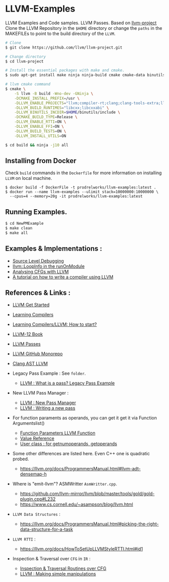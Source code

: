 # LLVM-Examples

LLVM Examples and Code samples. LLVM Passes. Based on [llvm-project](https://github.com/llvm/llvm-project)
Clone the LLVM Repository in the `$HOME` directory or change the `paths` in the MAKEFILEs to point to the build directory of the `LLVM`. 

```bash
# Clone
$ git clone https://github.com/llvm/llvm-project.git

# Change directory
$ cd llvm-project

# Install the essential packages with make and cmake.
$ sudo apt-get install make ninja ninja-build cmake cmake-data binutils build-essentials python3 python3-pip

# llvm cmake command 
$ cmake \
    -S llvm -B build -Wno-dev -GNinja \
    -DCMAKE_INSTALL_PREFIX=/usr \
    -DLLVM_ENABLE_PROJECTS="llvm;compiler-rt;clang;clang-tools-extra;lldl;mlir" \
    -DLLVM_BUILD_RUNTIMES="libcxx;libcxxabi" \
    -DLLVM_BINUTILS_INCDIR=$HOME/binutils/include \
    -DCMAKE_BUILD_TYPE=Release \
    -DLLVM_ENABLE_RTTI=ON \
    -DLLVM_ENABLE_FFI=ON \
    -DLLVM_BUILD_TESTS=ON \
    -DLLVM_INSTALL_UTILS=ON

$ cd build && ninja -j10 all
```

## Installing from Docker

Check `build` commands in the `Dockerfile` for more information
on installing `LLVM` on local machine.

```
$ docker build -f DockerFile -t prodrelworks/llvm-examples:latest .
$ docker run --name llvm-examples --ulimit stack=10000000:10000000 \
  --cpus=4 --memory=20g -it prodrelworks/llvm-examples:latest
```
## Running Examples. 

```bash
$ cd NewPMExample
$ make clean
$ make all
```

## Examples & Implementations :

- [Source Level Debugging](https://llvm.org/docs/SourceLevelDebugging.html#llvm-dbg-declare)
- [llvm::LoopInfo in the runOnModule](https://lists.llvm.org/pipermail/llvm-dev/2019-April/131534.html)
- [Analysing CFGs with LLVM](https://eli.thegreenplace.net/2013/09/16/analyzing-function-cfgs-with-llvm)
- [A tutorial on how to write a compiler using LLVM](https://tomassetti.me/a-tutorial-on-how-to-write-a-compiler-using-llvm/)

## References & Links :

- [LLVM Get Started](https://llvm.org/docs/GettingStarted.html)
- [Learning Compilers](https://lowlevelbits.org/how-to-learn-compilers-llvm-edition/)
- [Learning Compilers/LLVM: How to start?](https://www.linkedin.com/pulse/learning-compilersllvm-how-start-sushim-shrivastava)
- [LLVM-12 Book](https://github.com/PacktPublishing/Learn-LLVM-12)
- [LLVM Passes](https://llvm.org/docs/Passes.html)
- [LLVM GitHub Monorepo](https://github.com/llvm/llvm-project)
- [Clang AST LLVM](https://clang.llvm.org/docs/IntroductionToTheClangAST.html)
- Legacy Pass Example : See `folder`.

  - [LLVM : What is a pass? Legacy Pass Example](https://llvm.org/docs/WritingAnLLVMPass.html#introduction-what-is-a-pass)

- New LLVM Pass Manager :

  - [LLVM : New Pass Manager](https://llvm.org/docs/NewPassManager.html)
  - [LLVM : Writing a new pass](https://llvm.org/docs/WritingAnLLVMNewPMPass.html)

- For function paraments as operands, you can get it get it via Function Argumentslist()

  - [Function Parameters LLVM Function](https://llvm.org/doxygen/group__LLVMCCoreValueFunctionParameters.html)
  - [Value Reference](http://llvm.org/doxygen/classllvm_1_1Value.html)
  - [User class : for getnumoperands, getoperands](https://llvm.org/doxygen/classllvm_1_1User.html)

- Some other differences are listed here. Even C++ one is quadratic probed.

  - https://llvm.org/docs/ProgrammersManual.html#llvm-adt-densemap-h

- Where is "emit-llvm"? ASMWritter `AsmWritter.cpp`.

  - https://github.com/llvm-mirror/llvm/blob/master/tools/gold/gold-plugin.cpp#L232
  - https://www.cs.cornell.edu/~asampson/blog/llvm.html

- `LLVM Data Structures` :

  - https://llvm.org/docs/ProgrammersManual.html#picking-the-right-data-structure-for-a-task

- `LLVM RTTI` :

  - https://llvm.org/docs/HowToSetUpLLVMStyleRTTI.html#id1

- Inspection & Traversal over `CFG` in `IR` :
  - [Inspection & Traversal Routines over CFG](https://llvm.org/docs/ProgrammersManual.html#basic-inspection-and-traversal-routines)
  - [LLVM : Making simple manipulations](https://llvm.org/docs/ProgrammersManual.html#making-simple-changes)
